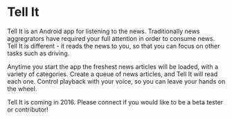 # Tell It
Tell It is an Android app for listening to the news. Traditionally news aggregrators have required your full attention in order to consume news. Tell It is different - it reads the news to you, so that you can focus on other tasks such as driving.

Anytime you start the app the freshest news articles will be loaded, with a variety of categories. Create a queue of news articles, and Tell It will read each one. Control playback with your voice, so you can leave your hands on the wheel.

Tell It is coming in 2016. Please connect if you would like to be a beta tester or contributor!
